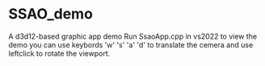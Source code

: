 # SSAO_demo
A d3d12-based graphic app demo
Run SsaoApp.cpp in vs2022 to view the demo
you can use keybords 'w' 's' 'a' 'd' to translate the cemera and use leftclick to rotate the viewport. 
